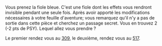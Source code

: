 Vous prenez la fiole bleue. C'est une fiole dont les effets vous rendront invisible pendant une seule fois. Après avoir apporté les modifications nécessaires à votre feuille d'aventure; vous remarquez qu'il n'y a pas de sortie dans cette pièce et cherchez un passage secret. Vous en trouvez 2 (-2 pts de PSY). Lequel allez vous prendre ?

Le premier rendez vous au [309](309), le deuxième, rendez vous au [517](517).